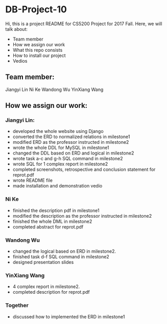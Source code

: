 # DB-Project-10
Hi, this is a project README for CS5200 Project for 2017 Fall. Here, we will talk about:
- Team member
- How we assign our work
- What this repo consists
- How to install our project
- Vedios

## Team member:
Jiangyi Lin
Ni Ke
Wandong Wu
YinXiang Wang

## How we assign our work:
### Jiangyi Lin:
- developed the whole website using Django
- converted the ERD to normalized relations in milestone1
- modified ERD as the professor instructed in milestone2
- wrote the whole DDL for MySQL in milestone1
- changed the DDL based on ERD and logical in milestone2
- wrote task a-c and g-h SQL command in milestone2
- wrote SQL for 1 complex report in milestone2
- completed screenshots, retrospective and conclusion statement for reprot.pdf
- wrote README file
- made installation and demonstration vedio

### Ni Ke
- finished the description pdf in milestone1
- modified the description as the professor instructed in milestone2
- finished the whole DML in milestone2
- completed abstract for reprot.pdf

### Wandong Wu
- changed the logical based on ERD in milestone2.
- finished task d-f SQL command in milestone2
- designed presentation slides

### YinXiang Wang
- 4 complex report in milestone2.
- completed description for reprot.pdf

### Together
- discussed how to implemented the ERD in milestone1

